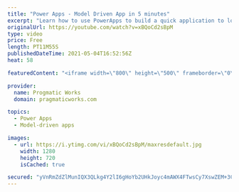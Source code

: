 ```yaml
---
title: "Power Apps - Model Driven App in 5 minutes"
excerpt: "Learn how to use PowerApps to build a quick application to log phone calls for your company. In this quick tutorial you'll leverage the tables within Dataverse to build this model driven app quickly.  If you enjoy this video and are interested in formal training on Power BI, Power Apps, Azure, or other"
originalUrl: https://youtube.com/watch?v=xBQoCd2sBpM
type: video
price: Free
length: PT11M55S
publishedDateTime: 2021-05-04T16:52:56Z
heat: 58

featuredContent: "<iframe width=\"800\" height=\"500\" frameborder=\"0\" src=\"https://www.youtube.com/embed/xBQoCd2sBpM\" allow=\"accelerometer; autoplay; encrypted-media; gyroscope; picture-in-picture\" allowfullscreen></iframe>"

provider:
  name: Progmatic Works
  domain: pragmaticworks.com

topics:
  - Power Apps
  - Model-driven apps

images:
  - url: https://i.ytimg.com/vi/xBQoCd2sBpM/maxresdefault.jpg
    width: 1280
    height: 720
    isCached: true

secured: "yVnRmZdZlMunIQX3QLkg4Y2lI6gHoYb2UHkJoyc4mAWX4FTwsCy7XswZEM+3Cd7TrAdQdvNR/H3oce78bjiwnVLG6GcgWSLtID9tZRVCet+yEsLzku/xbiDclqm5k6Z7EnV/B3PqvX8hwngi4Xokf8ewXZrl+dLmV1UyQYw99w80J9g49+QWiy8peoe7nvSXS4hdDfu+XFaFZ5ImrnNLeXylP/5twnfi6/1eFHp9pN5yJh6DSGcq3DBDmE754CWAhmJFutTjqhl3kKnkCb9yDVoOjfo++Du/CaeO8OQpDSN8kbg8Hw/q2Ph8RQT89iys27XBFPXx0T42eLl3BoOGy//p4SyqukFO8JndFz2MzZrBCJnn/rbjHYUJYzykA9q0JpkHluF1fVw+i1eJTiiRHQ==;tHbrK/aKUKqCyhqJaAm5ig=="
---
```


